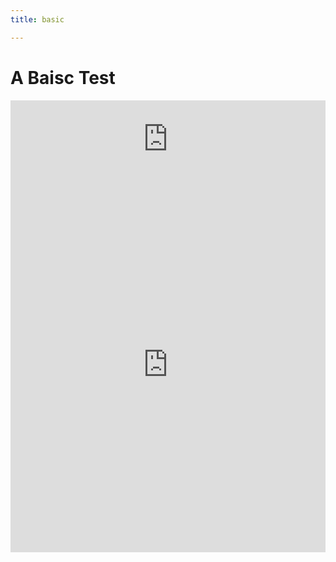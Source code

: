 ```yaml
---
title: basic

---
```



# A Baisc Test

<iframe width="100%" height="123.6" src="https://trinket.io/tools/1.0/jekyll/embed/python#code=print%28%22Hello%20World%22%29" frameborder="0" marginwidth="0" marginheight="0" allowfullscreen></iframe>

<iframe width="100%" height="600" src="https://trinket.io/tools/1.0/jekyll/embed/python#code=import%20turtle%20as%20turtle%0A%0A%0Awindow%20%3D%20turtle.Screen%28%29%0Awindow.bgcolor%28%27white%27%29%0A%0A%23%20This%20code%20makes%20a%20new%20Turtle.%20Pick%20a%20new%20name%20for%20the%20turtle%0AmyTurtle%20%3D%20turtle.Turtle%28%29%0A%0A%23%20Make%20your%20turtle%27s%20shape%20%27turtle%27%2C%20.shape%28%27turtle%27%29%0AmyTurtle.shape%28%27turtle%27%29%20%20%23%20%3B%0A%0A%23%20Set%20your%20turtle%27s%20speed%20using%20.speed%282%29%0AmyTurtle.speed%280%29%20%20%23%20%3B%0A%0A%23%20Set%20your%20turtle%27s%20color%20using%20.color%28%27green%27%29%20and%20.pencolor%28%27blue%27%29%0AmyTurtle.color%28%27green%27%29%20%20%23%20%3B%0AmyTurtle.pencolor%28%27blue%27%29%20%20%23%20%3B%0A%0A%23%20Move%20your%20turtle%20forward%20using%20.forward%28100%29%0AmyTurtle.forward%28100%29%20%20%23%20%3B%0A%0A%23%20Move%20your%20turtle%20left%20or%20right%20using%20.left%2890%29%20or%20.right%2890%29%0AmyTurtle.left%2890%29%20%20%23%20%3B%0AmyTurtle.forward%28100%29%20%20%23%20%3B%0A%0A%23%20Now%20put%20the%20forward%20and%20left/right%20code%20into%20a%20for%20loop%20to%20repeat%204%20times.%0A%23%20Did%20your%20Robot%20draw%20a%20square%3F%0Afor%20i%20in%20range%284%29%3A%20%20%23%20%3B%0A%20%20%20%20myTurtle.forward%28100%29%20%20%23%20%3B%0A%20%20%20%20myTurtle.right%2890%29%20%20%23%20%3B%0A%0A%23%20Move%20your%20turtle%20to%20a%20new%20place%20on%20the%20screen%20using%20.goto%28x%2C%20y%29%0A%23%20x%3D0%20and%20y%3D0%20is%20the%20center%20of%20the%20screen%0AmyTurtle.goto%28-100%2C-100%29%20%20%23%20%3B%0A%0A%23%20Have%20your%20turtle%20draw%20a%20circle%20using%20.circle%28radius%2C%20steps%3D50%29%0AmyTurtle.begin_fill%28%29%20%20%23%20%3B%0AmyTurtle.circle%28100%2C%20steps%3D50%29%20%20%23%20%3B%0AmyTurtle.end_fill%28%29%20%20%23%20%3B%0A%0A%23%20Add%20color%20to%20your%20shape%20by%20adding%20.begin_fill%28%29%20before%20drawing%20the%20shape%0A%23%20and%20.end_fill%28%29%20after%0A%0A%23%20Draw%203%20more%20shapes%20with%20different%20fill%20colors%21%0A%23%20Draw%20a%20triangle%20%20%23%20%3B%0AmyTurtle.goto%28100%2C100%29%20%20%23%20%3B%0AmyTurtle.begin_fill%28%29%20%20%23%20%3B%0Afor%20i%20in%20range%283%29%3A%20%20%23%20%3B%0A%20%20%20%20myTurtle.forward%28100%29%20%20%23%20%3B%0A%20%20%20%20myTurtle.right%28120%29%20%20%23%20%3B%0AmyTurtle.end_fill%28%29%20%20%23%20%3B%0A%0A%23%20Draw%20a%20pentagon%20%20%23%20%3B%0AmyTurtle.goto%28-100%2C100%29%20%20%23%20%3B%0AmyTurtle.begin_fill%28%29%20%20%23%20%3B%0Afor%20i%20in%20range%285%29%3A%20%20%23%20%3B%0A%20%20%20%20myTurtle.forward%28100%29%20%20%23%20%3B%0A%20%20%20%20myTurtle.right%2872%29%20%20%23%20%3B%0AmyTurtle.end_fill%28%29%20%20%23%20%3B%0A%0A%23%20Draw%20a%20hexagon%20%20%23%20%3B%0AmyTurtle.goto%28100%2C-100%29%20%20%23%20%3B%0AmyTurtle.begin_fill%28%29%20%20%23%20%3B%0Afor%20i%20in%20range%286%29%3A%20%20%23%20%3B%0A%20%20%20%20myTurtle.forward%28100%29%20%20%23%20%3B%0A%20%20%20%20myTurtle.right%2860%29%20%20%23%20%3B%0AmyTurtle.end_fill%28%29%20%20%23%20%3B%0A%0A%0A%23%20%3D%3D%3D%3D%3D%3D%3D%3D%3D%3D%3D%3D%3D%3D%3D%3D%3D%3D%3D%3D%3D%20DO%20NOT%20EDIT%20THE%20CODE%20BELOW%20%3D%3D%3D%3D%3D%3D%3D%3D%3D%3D%3D%3D%3D%3D%3D%3D%3D%3D%3D%3D%3D%3D%3D%3D%3D%3D%3D%3D%0Aturtle.done%28%29" frameborder="0" marginwidth="0" marginheight="0" allowfullscreen></iframe>
